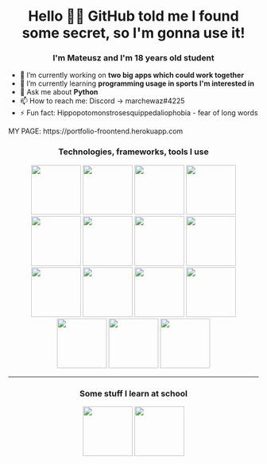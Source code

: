 <h1 align="center">
  Hello 🙋‍♂️ GitHub told me I found some secret, so I'm gonna use it!
</h1>

<h3 align="center">
  I'm Mateusz and I'm 18 years old student
</h3>

- 🔭 I’m currently working on **two big apps which could work together**
- 🌱 I’m currently learning **programming usage in sports I'm interested in**
- 💬 Ask me about **Python**
- 📫 How to reach me: Discord -> marchewaz#4225
- ⚡ Fun fact: Hippopotomonstrosesquippedaliophobia - fear of long words

<p>
  MY PAGE: https://portfolio-froontend.herokuapp.com
</p>

<h3 align="center">
  Technologies, frameworks, tools I use
</h3>

<p align="center">
  <img src="https://cdn.jsdelivr.net/gh/devicons/devicon/icons/python/python-original-wordmark.svg" height="100" width="100" />
  <img src="https://cdn.jsdelivr.net/gh/devicons/devicon/icons/django/django-plain-wordmark.svg" height="100" width="100" />
  <img src="https://cdn.jsdelivr.net/gh/devicons/devicon/icons/flask/flask-original-wordmark.svg" height="100" width="100" />
  <img src="https://cdn.jsdelivr.net/gh/devicons/devicon/icons/nodejs/nodejs-original-wordmark.svg" height="100" width="100" />
  <img src="https://cdn.jsdelivr.net/gh/devicons/devicon/icons/express/express-original-wordmark.svg" height="100" width="100" />
  <img src="https://cdn.jsdelivr.net/gh/devicons/devicon/icons/typescript/typescript-original.svg" height="100" width="100" />
  <img src="https://cdn.jsdelivr.net/gh/devicons/devicon/icons/angularjs/angularjs-plain.svg" height="100" width="100" />
  <img src="https://cdn.jsdelivr.net/gh/devicons/devicon/icons/react/react-original-wordmark.svg" height="100" width="100" />
  <img src="https://cdn.jsdelivr.net/gh/devicons/devicon/icons/html5/html5-plain.svg" height="100" width="100" />
  <img src="https://cdn.jsdelivr.net/gh/devicons/devicon/icons/sass/sass-original.svg" height="100" width="100" />
  <img src="https://cdn.jsdelivr.net/gh/devicons/devicon/icons/tailwindcss/tailwindcss-original-wordmark.svg" height="100" width="100" />
  <img src="https://cdn.jsdelivr.net/gh/devicons/devicon/icons/mongodb/mongodb-original-wordmark.svg" height="100" width="100" />
  <img src="https://cdn.jsdelivr.net/gh/devicons/devicon/icons/mysql/mysql-original-wordmark.svg" height="100" width="100" />
  <img src="https://cdn.jsdelivr.net/gh/devicons/devicon/icons/postgresql/postgresql-original-wordmark.svg" height="100" width="100" />
  <img src="https://cdn.jsdelivr.net/gh/devicons/devicon/icons/git/git-original-wordmark.svg" height="100" width="100" />
</p>

<hr>

<h3 align="center">
  Some stuff I learn at school
</h3>

<p align="center">
  <img src="https://cdn.jsdelivr.net/gh/devicons/devicon/icons/php/php-original.svg" height="100" width="100" />
  <img src="https://cdn.jsdelivr.net/gh/devicons/devicon/icons/cplusplus/cplusplus-original.svg" height="100" width="100" />
</p>
<!--
**marchewazz/marchewazz** is a ✨ _special_ ✨ repository because its `README.md` (this file) appears on your GitHub profile.

Here are some ideas to get you started:

- 🔭 I’m currently working on ...
- 🌱 I’m currently learning ...
- 👯 I’m looking to collaborate on ...
- 🤔 I’m looking for help with ...
- 💬 Ask me about ...
- 📫 How to reach me: ...
- 😄 Pronouns: ...
- ⚡ Fun fact: ...
-->
